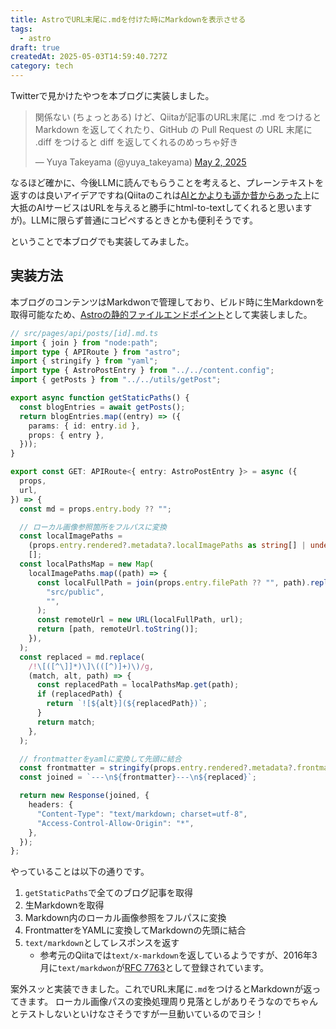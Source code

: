```yaml
---
title: AstroでURL末尾に.mdを付けた時にMarkdownを表示させる
tags:
  - astro
draft: true
createdAt: 2025-05-03T14:59:40.727Z
category: tech
---
```


Twitterで見かけたやつを本ブログに実装しました。

<blockquote class="twitter-tweet"><p lang="ja" dir="ltr">関係ない (ちょっとある) けど、Qiitaが記事のURL末尾に .md をつけると Markdown を返してくれたり、GitHub の Pull Request の URL 末尾に .diff をつけると diff を返してくれるのめっちゃ好き</p>&mdash; Yuya Takeyama (@yuya_takeyama) <a href="https://twitter.com/yuya_takeyama/status/1918243540792230245?ref_src=twsrc%5Etfw">May 2, 2025</a></blockquote> <script async src="https://platform.twitter.com/widgets.js" charset="utf-8"></script>

なるほど確かに、今後LLMに読んでもらうことを考えると、プレーンテキストを返すのは良いアイデアですね(Qiitaのこれは[AIとかよりも遥か昔からあった](https://blog.qiita.com/77994282605-2/)上に大抵のAIサービスはURLを与えると勝手にhtml-to-textしてくれると思いますが)。LLMに限らず普通にコピペするときとかも便利そうです。

ということで本ブログでも実装してみました。

## 実装方法

本ブログのコンテンツはMarkdwonで管理しており、ビルド時に生Markdownを取得可能なため、[Astroの静的ファイルエンドポイント](https://docs.astro.build/en/guides/endpoints/#params-and-dynamic-routing)として実装しました。

```ts
// src/pages/api/posts/[id].md.ts
import { join } from "node:path";
import type { APIRoute } from "astro";
import { stringify } from "yaml";
import type { AstroPostEntry } from "../../content.config";
import { getPosts } from "../../utils/getPost";

export async function getStaticPaths() {
  const blogEntries = await getPosts();
  return blogEntries.map((entry) => ({
    params: { id: entry.id },
    props: { entry },
  }));
}

export const GET: APIRoute<{ entry: AstroPostEntry }> = async ({
  props,
  url,
}) => {
  const md = props.entry.body ?? "";

  // ローカル画像参照箇所をフルパスに変換
  const localImagePaths =
    (props.entry.rendered?.metadata?.localImagePaths as string[] | undefined) ??
    [];
  const localPathsMap = new Map(
    localImagePaths.map((path) => {
      const localFullPath = join(props.entry.filePath ?? "", path).replace(
        "src/public",
        "",
      );
      const remoteUrl = new URL(localFullPath, url);
      return [path, remoteUrl.toString()];
    }),
  );
  const replaced = md.replace(
    /!\[([^\]]*)\]\(([^)]+)\)/g,
    (match, alt, path) => {
      const replacedPath = localPathsMap.get(path);
      if (replacedPath) {
        return `![${alt}](${replacedPath})`;
      }
      return match;
    },
  );

  // frontmatterをyamlに変換して先頭に結合
  const frontmatter = stringify(props.entry.rendered?.metadata?.frontmatter);
  const joined = `---\n${frontmatter}---\n${replaced}`;

  return new Response(joined, {
    headers: {
      "Content-Type": "text/markdown; charset=utf-8",
      "Access-Control-Allow-Origin": "*",
    },
  });
};

```

やっていることは以下の通りです。

1. `getStaticPaths`で全てのブログ記事を取得
2. 生Markdownを取得
3. Markdown内のローカル画像参照をフルパスに変換
4. FrontmatterをYAMLに変換してMarkdownの先頭に結合
5. `text/markdown`としてレスポンスを返す
   - 参考元のQiitaでは`text/x-markdown`を返しているようですが、2016年3月に`text/markdwon`が[RFC 7763](https://datatracker.ietf.org/doc/html/rfc7763)として登録されています。

案外スッと実装できました。これでURL末尾に`.md`をつけるとMarkdownが返ってきます。
ローカル画像パスの変換処理周り見落としがありそうなのでちゃんとテストしないといけなさそうですが一旦動いているのでヨシ！
